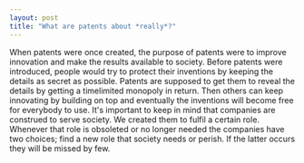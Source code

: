 ```yaml
---
layout: post
title: "What are patents about *really*?"
---
```


When patents were once created, the purpose of patents were to improve innovation and make the results available to society. Before patents were introduced, people would try to protect their inventions by keeping the details as secret as possible. Patents are supposed to get them to reveal the details by getting a timelimited monopoly in return. Then others can keep innovating by building on top and eventually the inventions will become free for everybody to use. It's important to keep in mind that companies are construed to serve society. We created them to fulfil a certain role. Whenever that role is obsoleted or no longer needed the companies have two choices; find a new role that society needs or perish. If the latter occurs they will be missed by few.